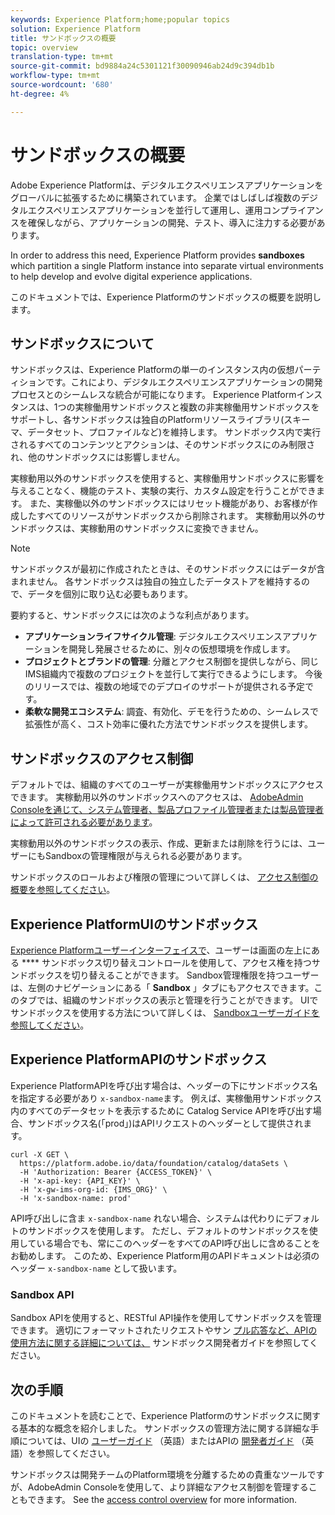 ```yaml
---
keywords: Experience Platform;home;popular topics
solution: Experience Platform
title: サンドボックスの概要
topic: overview
translation-type: tm+mt
source-git-commit: bd9884a24c5301121f30090946ab24d9c394db1b
workflow-type: tm+mt
source-wordcount: '680'
ht-degree: 4%

---
```



# サンドボックスの概要

Adobe Experience Platformは、デジタルエクスペリエンスアプリケーションをグローバルに拡張するために構築されています。 企業ではしばしば複数のデジタルエクスペリエンスアプリケーションを並行して運用し、運用コンプライアンスを確保しながら、アプリケーションの開発、テスト、導入に注力する必要があります。

In order to address this need, Experience Platform provides **sandboxes** which partition a single Platform instance into separate virtual environments to help develop and evolve digital experience applications.

このドキュメントでは、Experience Platformのサンドボックスの概要を説明します。

## サンドボックスについて

サンドボックスは、Experience Platformの単一のインスタンス内の仮想パーティションです。これにより、デジタルエクスペリエンスアプリケーションの開発プロセスとのシームレスな統合が可能になります。 Experience Platformインスタンスは、1つの実稼働用サンドボックスと複数の非実稼働用サンドボックスをサポートし、各サンドボックスは独自のPlatformリソースライブラリ(スキーマ、データセット、プロファイルなど)を維持します。  サンドボックス内で実行されるすべてのコンテンツとアクションは、そのサンドボックスにのみ制限され、他のサンドボックスには影響しません。

実稼動用以外のサンドボックスを使用すると、実稼働用サンドボックスに影響を与えることなく、機能のテスト、実験の実行、カスタム設定を行うことができます。 また、実稼働以外のサンドボックスにはリセット機能があり、お客様が作成したすべてのリソースがサンドボックスから削除されます。 実稼動用以外のサンドボックスは、実稼動用のサンドボックスに変換できません。

>[!NOTE]
>
>サンドボックスが最初に作成されたときは、そのサンドボックスにはデータが含まれません。 各サンドボックスは独自の独立したデータストアを維持するので、データを個別に取り込む必要もあります。

要約すると、サンドボックスには次のような利点があります。

* **アプリケーションライフサイクル管理**: デジタルエクスペリエンスアプリケーションを開発し発展させるために、別々の仮想環境を作成します。
* **プロジェクトとブランドの管理**: 分離とアクセス制御を提供しながら、同じIMS組織内で複数のプロジェクトを並行して実行できるようにします。 今後のリリースでは、複数の地域でのデプロイのサポートが提供される予定です。
* **柔軟な開発エコシステム**: 調査、有効化、デモを行うための、シームレスで拡張性が高く、コスト効率に優れた方法でサンドボックスを提供します。

## サンドボックスのアクセス制御

デフォルトでは、組織のすべてのユーザーが実稼働用サンドボックスにアクセスできます。 実稼動用以外のサンドボックスへのアクセスは、 [AdobeAdmin Consoleを通じて、システム管理者、製品プロファイル管理者または製品管理者によって許可される必要があります](https://adminconsole.adobe.com)。

実稼動用以外のサンドボックスの表示、作成、更新または削除を行うには、ユーザーにもSandboxの管理権限が与えられる必要があります。

サンドボックスのロールおよび権限の管理について詳しくは、 [アクセス制御の概要を参照してください](../access-control/home.md)。

## Experience PlatformUIのサンドボックス

[Experience Platformユーザーインターフェイスで](https://platform.adobe.com)、ユーザーは画面の左上にある **** サンドボックス切り替えコントロールを使用して、アクセス権を持つサンドボックスを切り替えることができます。  Sandbox管理権限を持つユーザーは、左側のナビゲーションにある「 **Sandbox** 」タブにもアクセスできます。このタブでは、組織のサンドボックスの表示と管理を行うことができます。 UIでサンドボックスを使用する方法について詳しくは、 [Sandboxユーザーガイドを参照してください](ui/overview.md)。

## Experience PlatformAPIのサンドボックス

Experience PlatformAPIを呼び出す場合は、ヘッダーの下にサンドボックス名を指定する必要があり `x-sandbox-name`ます。 例えば、実稼働用サンドボックス内のすべてのデータセットを表示するために [](https://www.adobe.io/apis/experienceplatform/home/api-reference.html#!acpdr/swagger-specs/catalog.yaml) Catalog Service APIを呼び出す場合、サンドボックス名(「prod」)はAPIリクエストのヘッダーとして提供されます。

```shell
curl -X GET \
  https://platform.adobe.io/data/foundation/catalog/dataSets \
  -H 'Authorization: Bearer {ACCESS_TOKEN}' \
  -H 'x-api-key: {API_KEY}' \
  -H 'x-gw-ims-org-id: {IMS_ORG}' \
  -H 'x-sandbox-name: prod'
```

API呼び出しに含ま `x-sandbox-name` れない場合、システムは代わりにデフォルトのサンドボックスを使用します。 ただし、デフォルトのサンドボックスを使用している場合でも、常にこのヘッダーをすべてのAPI呼び出しに含めることをお勧めします。 このため、Experience Platform用のAPIドキュメントは必須のヘッダー `x-sandbox-name` として扱います。

### Sandbox API

Sandbox APIを使用すると、RESTful API操作を使用してサンドボックスを管理できます。 適切にフォーマットされたリクエストやサン [プル応答など、APIの使用方法に関する詳細については、](api/getting-started.md) サンドボックス開発者ガイドを参照してください。

## 次の手順

このドキュメントを読むことで、Experience Platformのサンドボックスに関する基本的な概念を紹介しました。 サンドボックスの管理方法に関する詳細な手順については、UIの [ユーザーガイド](ui/overview.md) （英語）またはAPIの [開発者ガイド](./api/getting-started.md) （英語）を参照してください。

サンドボックスは開発チームのPlatform環境を分離するための貴重なツールですが、AdobeAdmin Consoleを使用して、より詳細なアクセス制御を管理することもできます。 See the [access control overview](../access-control/home.md) for more information.